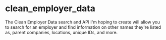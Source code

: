 clean_employer_data
===================

The Clean Employer Data search and API I'm hoping to create will allow you to search for an employer and find information on other names they're listed as, parent companies, locations, unique IDs, and more.
